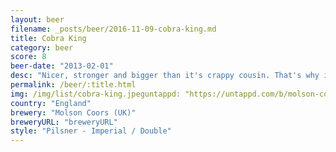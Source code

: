 ```yaml
---
layout: beer
filename: _posts/beer/2016-11-09-cobra-king.md
title: Cobra King
category: beer
score: 8
beer-date: "2013-02-01"
desc: "Nicer, stronger and bigger than it's crappy cousin. That's why it's the king"
permalink: /beer/:title.html
img: /img/list/cobra-king.jpeguntappd: "https://untappd.com/b/molson-coors--uk--king-cobra/226170"
country: "England"
brewery: "Molson Coors (UK)"
breweryURL: "breweryURL"
style: "Pilsner - Imperial / Double"
---
```

